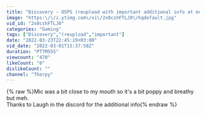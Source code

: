 ```yaml
---
title: "Discovery - OSPS (reupload with important additional info at end)"
image: "https:\/\/i.ytimg.com\/vi\/2x0cshFTLJ0\/hqdefault.jpg"
vid_id: "2x0cshFTLJ0"
categories: "Gaming"
tags: ["Discovery","(reupload","important"]
date: "2022-03-23T22:45:19+03:00"
vid_date: "2022-03-01T15:37:58Z"
duration: "PT7M55S"
viewcount: "470"
likeCount: "6"
dislikeCount: ""
channel: "Thorpy"
---
```

{% raw %}Mic was a bit close to my mouth so it's a bit poppy and breathy but meh.<br />Thanks to Laugh in the discord for the additional info{% endraw %}
